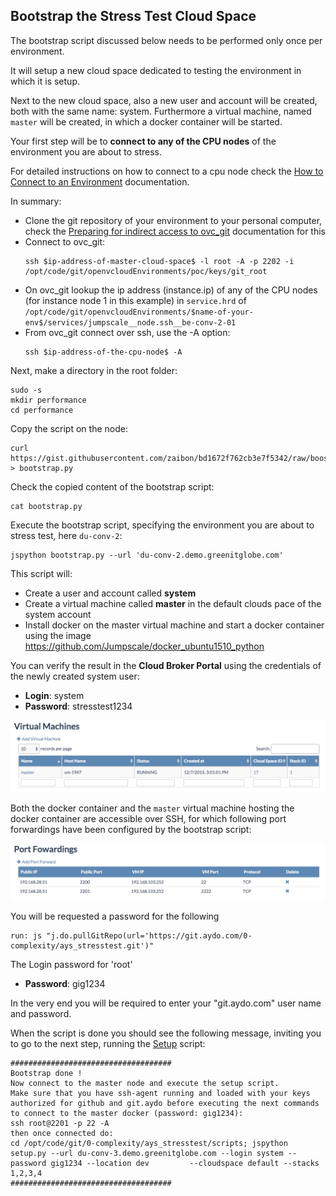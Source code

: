 ## Bootstrap the Stress Test Cloud Space

The bootstrap script discussed below needs to be performed only once per environment.

It will setup a new cloud space dedicated to testing the environment in which it is setup.

Next to the new cloud space, also a new user and account will be created, both with the same name: system. Furthermore a virtual machine, named `master` will be created, in which a docker container will be started.  

Your first step will be to **connect to any of the CPU nodes** of the environment you are about to stress.

For detailed instructions on how to connect to a cpu node check the [How to Connect to an Environment](../../Sysadmin/connect.md) documentation.

In summary:
- Clone the git repository of your environment to your personal computer, check the [Preparing for indirect access to ovc_git](../../Sysadmin/preparing_for_indirect_access.md) documentation for this
- Connect to ovc_git:
  ```
  ssh $ip-address-of-master-cloud-space$ -l root -A -p 2202 -i /opt/code/git/openvcloudEnvironments/poc/keys/git_root
  ```
- On ovc_git lookup the ip address (instance.ip) of any of the CPU nodes (for instance node 1 in this example) in `service.hrd` of `/opt/code/git/openvcloudEnvironments/$name-of-your-env$/services/jumpscale__node.ssh__be-conv-2-01`
- From ovc_git connect over ssh, use the -A option:
  ```
  ssh $ip-address-of-the-cpu-node$ -A
  ```

Next, make a directory in the root folder:
````
sudo -s
mkdir performance
cd performance
````

Copy the script on the node:
```
curl https://gist.githubusercontent.com/zaibon/bd1672f762cb3e7f5342/raw/boostrap.py > bootstrap.py
```

Check the copied content of the bootstrap script:
````
cat bootstrap.py
````

Execute the bootstrap script, specifying the environment you are about to stress test, here `du-conv-2`:
```
jspython bootstrap.py --url 'du-conv-2.demo.greenitglobe.com'
```

This script will:
- Create a user and account called **system**
- Create a virtual machine called **master** in the default clouds pace of the system account
- Install docker on the master virtual machine and start a docker container using the image https://github.com/Jumpscale/docker_ubuntu1510_python

You can verify the result in the **Cloud Broker Portal** using the credentials of the newly created system user:
 * **Login**: system  
 * **Password**: stresstest1234

![](master.png)

Both the docker container and the `master` virtual machine hosting the docker container are accessible over SSH, for which following port forwardings have been configured by the bootstrap script:

![](PortForwardings.png)

You will be requested a password for the following
```
run: js "j.do.pullGitRepo(url='https://git.aydo.com/0-complexity/ays_stresstest.git')"
```
The Login password for 'root'

* **Password**: gig1234

In the very end you will be required to enter your "git.aydo.com" user name and password.

When the script is done you should see the following message, inviting you to go to the next step, running the [Setup](setup.md) script:
```
####################################
Bootstrap done !
Now connect to the master node and execute the setup script.
Make sure that you have ssh-agent running and loaded with your keys authorized for github and git.aydo before executing the next commands
to connect to the master docker (password: gig1234):
ssh root@2201 -p 22 -A
then once connected do:
cd /opt/code/git/0-complexity/ays_stresstest/scripts; jspython setup.py --url du-conv-3.demo.greenitglobe.com --login system --password gig1234 --location dev         --cloudspace default --stacks 1,2,3,4
####################################
```
